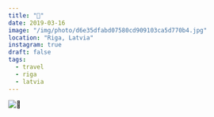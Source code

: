 ```yaml
---
title: "🍱"
date: 2019-03-16
image: "/img/photo/d6e35dfabd07580cd909103ca5d770b4.jpg"
location: "Riga, Latvia"
instagram: true
draft: false
tags:
  - travel
  - riga
  - latvia
---
```


![🍱](/img/photo/d6e35dfabd07580cd909103ca5d770b4.jpg)
